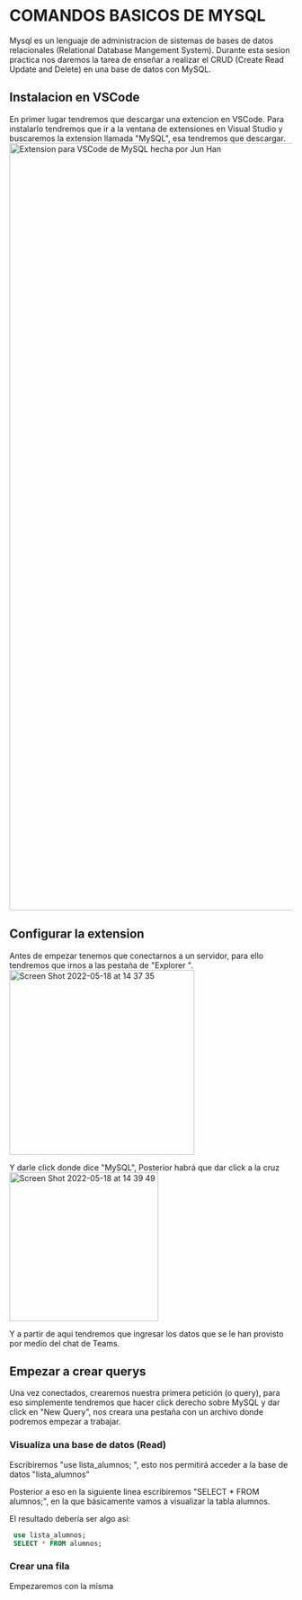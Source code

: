 # COMANDOS BASICOS DE MYSQL

Mysql es un lenguaje de administracion de sistemas de bases de datos relacionales (Relational Database Mangement System). Durante esta sesion practica nos daremos la tarea de enseñar a realizar el CRUD (Create Read Update and Delete) en una base de datos con MySQL.

## Instalacion en VSCode

En primer lugar tendremos que descargar una extencion en VSCode. Para instalarlo tendremos que ir a la ventana de extensiones en Visual Studio y buscaremos la extension llamada "MySQL", esa tendremos que descargar.
<img width="1366" alt="Extension para VSCode de MySQL hecha por Jun Han" src="https://user-images.githubusercontent.com/89323622/169140761-4ae2378f-4b65-4f15-a6f7-818df724bf8c.png">

## Configurar la extension
Antes de empezar tenemos que conectarnos a un servidor, para ello tendremos que irnos a las pestaña de "Explorer ".
<img width="329" alt="Screen Shot 2022-05-18 at 14 37 35" src="https://user-images.githubusercontent.com/89323622/169142077-2982ba20-bbd5-4cb2-80c3-69fd8d285964.png">
 
 Y darle click donde dice "MySQL", Posterior habrá que dar click a la cruz 
 <img width="265" alt="Screen Shot 2022-05-18 at 14 39 49" src="https://user-images.githubusercontent.com/89323622/169142452-9e1e931e-c5ca-4bf8-a8c4-f832b882a806.png">

Y a partir de aqui tendremos que ingresar los datos que se le han provisto por medio del chat de Teams.

## Empezar a crear querys

Una vez conectados, crearemos nuestra primera petición (o query), para eso simplemente tendremos que hacer click derecho sobre MySQL y dar click  en "New Query", nos creara una pestaña con un archivo donde podremos empezar a trabajar.

### Visualiza una base de datos (Read)

Escribiremos "use lista_alumnos; ", esto nos permitirá acceder a la base de datos "lista_alumnos"

Posterior a eso en la siguiente linea escribiremos "SELECT * FROM alumnos;", en la que básicamente vamos a visualizar la tabla alumnos.

El resultado debería ser algo asi:
```SQL
 use lista_alumnos;
 SELECT * FROM alumnos;
```

### Crear una fila

Empezaremos con la misma 


